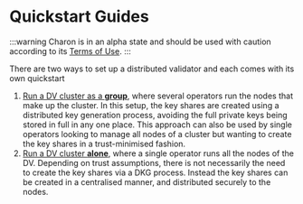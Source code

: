 # Quickstart Guides

:::warning Charon is in an alpha state and should be used with caution according to its [Terms of Use](https://obol.tech/terms.pdf). :::

There are two ways to set up a distributed validator and each comes with its own quickstart

1. [Run a DV cluster as a **group**](group/index.md), where several operators run the nodes that make up the cluster. In this setup, the key shares are created using a distributed key generation process, avoiding the full private keys being stored in full in any one place. This approach can also be used by single operators looking to manage all nodes of a cluster but wanting to create the key shares in a trust-minimised fashion.
2. [Run a DV cluster **alone**](https://github.com/ObolNetwork/obol-docs/blob/main/versioned_docs/version-v0.17.0/int/quickstart/quickstart/alone/create-keys/README.md), where a single operator runs all the nodes of the DV. Depending on trust assumptions, there is not necessarily the need to create the key shares via a DKG process. Instead the key shares can be created in a centralised manner, and distributed securely to the nodes.
